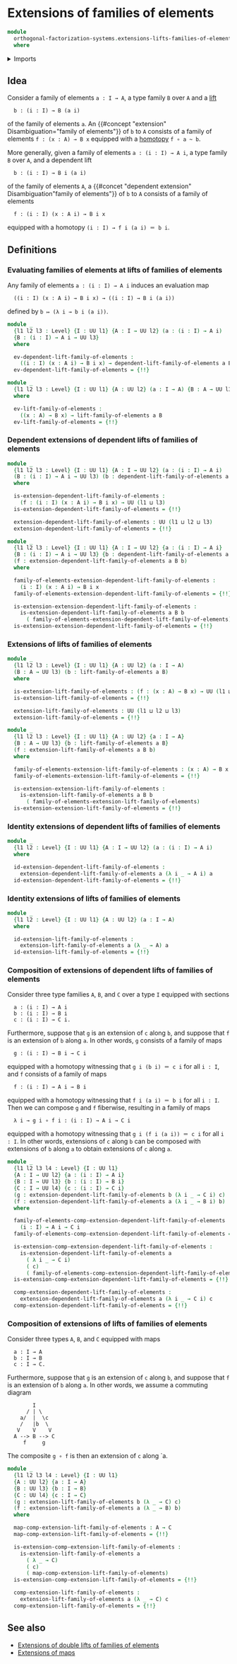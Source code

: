 # Extensions of families of elements

```agda
module
  orthogonal-factorization-systems.extensions-lifts-families-of-elements
  where
```

<details><summary>Imports</summary>

```agda
open import foundation.action-on-identifications-functions
open import foundation.dependent-pair-types
open import foundation.universe-levels

open import foundation-core.function-types
open import foundation-core.homotopies
open import foundation-core.identity-types

open import orthogonal-factorization-systems.lifts-families-of-elements
```

</details>

## Idea

Consider a family of elements `a : I → A`, a type family `B` over `A` and a
[lift](orthogonal-factorization-systems.lifts-families-of-elements.md)

```text
  b : (i : I) → B (a i)
```

of the family of elements `a`. An
{{#concept "extension" Disambiguation="family of elements"}} of `b` to `A`
consists of a family of elements `f : (x : A) → B x` equipped with a
[homotopy](foundation-core.homotopies.md) `f ∘ a ~ b`.

More generally, given a family of elements `a : (i : I) → A i`, a type family
`B` over `A`, and a dependent lift

```text
  b : (i : I) → B i (a i)
```

of the family of elements `A`, a
{{#concet "dependent extension" Disambiguation"family of elements"}} of `b` to
`A` consists of a family of elements

```text
  f : (i : I) (x : A i) → B i x
```

equipped with a homotopy `(i : I) → f i (a i) ＝ b i`.

## Definitions

### Evaluating families of elements at lifts of families of elements

Any family of elements `a : (i : I) → A i` induces an evaluation map

```text
  ((i : I) (x : A i) → B i x) → ((i : I) → B i (a i))
```

defined by `b ↦ (λ i → b i (a i))`.

```agda
module _
  {l1 l2 l3 : Level} {I : UU l1} {A : I → UU l2} (a : (i : I) → A i)
  {B : (i : I) → A i → UU l3}
  where

  ev-dependent-lift-family-of-elements :
    ((i : I) (x : A i) → B i x) → dependent-lift-family-of-elements a B
  ev-dependent-lift-family-of-elements = {!!}

module _
  {l1 l2 l3 : Level} {I : UU l1} {A : UU l2} (a : I → A) {B : A → UU l3}
  where

  ev-lift-family-of-elements :
    ((x : A) → B x) → lift-family-of-elements a B
  ev-lift-family-of-elements = {!!}
```

### Dependent extensions of dependent lifts of families of elements

```agda
module _
  {l1 l2 l3 : Level} {I : UU l1} {A : I → UU l2} (a : (i : I) → A i)
  (B : (i : I) → A i → UU l3) (b : dependent-lift-family-of-elements a B)
  where

  is-extension-dependent-lift-family-of-elements :
    (f : (i : I) (x : A i) → B i x) → UU (l1 ⊔ l3)
  is-extension-dependent-lift-family-of-elements = {!!}

  extension-dependent-lift-family-of-elements : UU (l1 ⊔ l2 ⊔ l3)
  extension-dependent-lift-family-of-elements = {!!}

module _
  {l1 l2 l3 : Level} {I : UU l1} {A : I → UU l2} {a : (i : I) → A i}
  {B : (i : I) → A i → UU l3} {b : dependent-lift-family-of-elements a B}
  (f : extension-dependent-lift-family-of-elements a B b)
  where

  family-of-elements-extension-dependent-lift-family-of-elements :
    (i : I) (x : A i) → B i x
  family-of-elements-extension-dependent-lift-family-of-elements = {!!}

  is-extension-extension-dependent-lift-family-of-elements :
    is-extension-dependent-lift-family-of-elements a B b
      ( family-of-elements-extension-dependent-lift-family-of-elements)
  is-extension-extension-dependent-lift-family-of-elements = {!!}
```

### Extensions of lifts of families of elements

```agda
module _
  {l1 l2 l3 : Level} {I : UU l1} {A : UU l2} (a : I → A)
  (B : A → UU l3) (b : lift-family-of-elements a B)
  where

  is-extension-lift-family-of-elements : (f : (x : A) → B x) → UU (l1 ⊔ l3)
  is-extension-lift-family-of-elements = {!!}

  extension-lift-family-of-elements : UU (l1 ⊔ l2 ⊔ l3)
  extension-lift-family-of-elements = {!!}

module _
  {l1 l2 l3 : Level} {I : UU l1} {A : UU l2} {a : I → A}
  {B : A → UU l3} {b : lift-family-of-elements a B}
  (f : extension-lift-family-of-elements a B b)
  where

  family-of-elements-extension-lift-family-of-elements : (x : A) → B x
  family-of-elements-extension-lift-family-of-elements = {!!}

  is-extension-extension-lift-family-of-elements :
    is-extension-lift-family-of-elements a B b
      ( family-of-elements-extension-lift-family-of-elements)
  is-extension-extension-lift-family-of-elements = {!!}
```

### Identity extensions of dependent lifts of families of elements

```agda
module _
  {l1 l2 : Level} {I : UU l1} {A : I → UU l2} (a : (i : I) → A i)
  where

  id-extension-dependent-lift-family-of-elements :
    extension-dependent-lift-family-of-elements a (λ i _ → A i) a
  id-extension-dependent-lift-family-of-elements = {!!}
```

### Identity extensions of lifts of families of elements

```agda
module _
  {l1 l2 : Level} {I : UU l1} {A : UU l2} (a : I → A)
  where

  id-extension-lift-family-of-elements :
    extension-lift-family-of-elements a (λ _ → A) a
  id-extension-lift-family-of-elements = {!!}
```

### Composition of extensions of dependent lifts of families of elements

Consider three type families `A`, `B`, and `C` over a type `I` equipped with
sections

```text
  a : (i : I) → A i
  b : (i : I) → B i
  c : (i : I) → C i.
```

Furthermore, suppose that `g` is an extension of `c` along `b`, and suppose that
`f` is an extension of `b` along `a`. In other words, `g` consists of a family
of maps

```text
  g : (i : I) → B i → C i
```

equipped with a homotopy witnessing that `g i (b i) ＝ c i` for all `i : I`, and
`f` consists of a family of maps

```text
  f : (i : I) → A i → B i
```

equipped with a homotopy witnessing that `f i (a i) ＝ b i` for all `i : I`.
Then we can compose `g` and `f` fiberwise, resulting in a family of maps

```text
  λ i → g i ∘ f i : (i : I) → A i → C i
```

equipped with a homotopy witnessing that `g i (f i (a i)) ＝ c i` for all
`i : I`. In other words, extensions of `c` along `b` can be composed with
extensions of `b` along `a` to obtain extensions of `c` along `a`.

```agda
module _
  {l1 l2 l3 l4 : Level} {I : UU l1}
  {A : I → UU l2} {a : (i : I) → A i}
  {B : I → UU l3} {b : (i : I) → B i}
  {C : I → UU l4} {c : (i : I) → C i}
  (g : extension-dependent-lift-family-of-elements b (λ i _ → C i) c)
  (f : extension-dependent-lift-family-of-elements a (λ i _ → B i) b)
  where

  family-of-elements-comp-extension-dependent-lift-family-of-elements :
    (i : I) → A i → C i
  family-of-elements-comp-extension-dependent-lift-family-of-elements = {!!}

  is-extension-comp-extension-dependent-lift-family-of-elements :
    is-extension-dependent-lift-family-of-elements a
      ( λ i _ → C i)
      ( c)
      ( family-of-elements-comp-extension-dependent-lift-family-of-elements)
  is-extension-comp-extension-dependent-lift-family-of-elements = {!!}

  comp-extension-dependent-lift-family-of-elements :
    extension-dependent-lift-family-of-elements a (λ i _ → C i) c
  comp-extension-dependent-lift-family-of-elements = {!!}
```

### Composition of extensions of lifts of families of elements

Consider three types `A`, `B`, and `C` equipped with maps

```text
  a : I → A
  b : I → B
  c : I → C.
```

Furthermore, suppose that `g` is an extension of `c` along `b`, and suppose that
`f` is an extension of `b` along `a`. In other words, we assume a commuting
diagram

```text
        I
      / | \
    a/  |  \c
    /   |b  \
   V    V    V
  A --> B --> C
     f     g
```

The composite `g ∘ f` is then an extension of `c` along `a.

```agda
module _
  {l1 l2 l3 l4 : Level} {I : UU l1}
  {A : UU l2} {a : I → A}
  {B : UU l3} {b : I → B}
  {C : UU l4} {c : I → C}
  (g : extension-lift-family-of-elements b (λ _ → C) c)
  (f : extension-lift-family-of-elements a (λ _ → B) b)
  where

  map-comp-extension-lift-family-of-elements : A → C
  map-comp-extension-lift-family-of-elements = {!!}

  is-extension-comp-extension-lift-family-of-elements :
    is-extension-lift-family-of-elements a
      ( λ _ → C)
      ( c)
      ( map-comp-extension-lift-family-of-elements)
  is-extension-comp-extension-lift-family-of-elements = {!!}

  comp-extension-lift-family-of-elements :
    extension-lift-family-of-elements a (λ _ → C) c
  comp-extension-lift-family-of-elements = {!!}
```

## See also

- [Extensions of double lifts of families of elements](orthogonal-factorization-systems.extensions-double-lifts-families-of-elements.md)
- [Extensions of maps](orthogonal-factorization-systems.extensions-of-maps.md)
